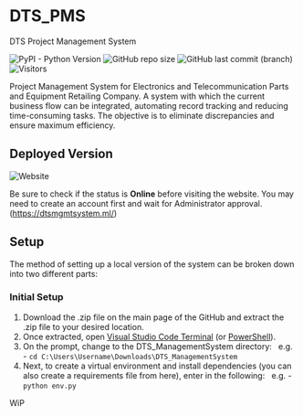 # DTS_PMS
DTS Project Management System

![PyPI - Python Version](https://img.shields.io/pypi/pyversions/Django?color=%23386e9d&label=Python&logo=python&logoColor=%23ffcf3f)
![GitHub repo size](https://img.shields.io/github/repo-size/KyleAndrey/DTS_PMS?label=Size)
![GitHub last commit (branch)](https://img.shields.io/github/last-commit/KyleAndrey/DTS_PMS/main?color=%230f3e2e&logo=git&logoColor=white)
![Visitors](https://api.visitorbadge.io/api/visitors?path=https%3A%2F%2Fgithub.com%2FKyleAndrey%2FDTS_PMS&label=Visitors&countColor=%23263759&style=flat)

Project Management System for Electronics and Telecommunication Parts and Equipment Retailing Company. A system with which the current business flow can be integrated, automating record tracking and reducing time-consuming tasks. The objective is to eliminate discrepancies and ensure maximum efficiency.

## Deployed Version
![Website](https://img.shields.io/website?down_message=Offline&label=Website&up_message=Online&url=https%3A%2F%2Fdtsmgmtsystem.ml%2F)

Be sure to check if the status is **Online** before visiting the website. You may need to create an account first and wait for Administrator approval. (https://dtsmgmtsystem.ml/)

## Setup

The method of setting up a local version of the system can be broken down into two different parts:

### Initial Setup

1) Download the .zip file on the main page of the GitHub and extract the .zip file to your desired location.
2) Once extracted, open [Visual Studio Code Terminal](https://code.visualstudio.com/docs/terminal/basics) (or [PowerShell](https://docs.microsoft.com/en-us/powershell/scripting/overview?view=powershell-5.1)).
3) On the prompt, change to the DTS_ManagementSystem directory:
  e.g. - `cd C:\Users\Username\Downloads\DTS_ManagementSystem`
4) Next, to create a virtual environment and install dependencies (you can also create a requirements file from here), enter in the following:
  e.g. - `python env.py`
  
  WiP
